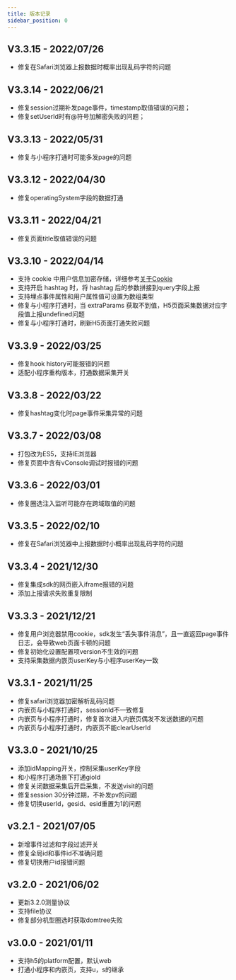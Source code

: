 ```yaml
---
title: 版本记录
sidebar_position: 0
---
```

## V3.3.15 - 2022/07/26

* 修复在Safari浏览器上报数据时概率出现乱码字符的问题
  
## V3.3.14 - 2022/06/21

* 修复session过期补发page事件，timestamp取值错误的问题；
* 修复setUserId时有@符号加解密失败的问题；

## V3.3.13 - 2022/05/31

* 修复与小程序打通时可能多发page的问题

## V3.3.12 - 2022/04/30

* 修复operatingSystem字段的数据打通

## V3.3.11 - 2022/04/21

* 修复页面title取值错误的问题

## V3.3.10 - 2022/04/14

* 支持 cookie 中用户信息加密存储，详细参考[关于Cookie](/docs/compliance/webCompliance#关于cookie)
* 支持开启 hashtag 时，将 hashtag 后的参数拼接到query字段上报
* 支持埋点事件属性和用户属性值可设置为数组类型
* 修复与小程序打通时，当 extraParams 获取不到值，H5页面采集数据对应字段值上报undefined问题
* 修复与小程序打通时，刷新H5页面打通失败问题

## V3.3.9 - 2022/03/25

* 修复hook history可能报错的问题
* 适配小程序重构版本，打通数据采集开关

## V3.3.8 - 2022/03/22

* 修复hashtag变化时page事件采集异常的问题

## V3.3.7 - 2022/03/08

* 打包改为ES5，支持IE浏览器
* 修复页面中含有vConsole调试时报错的问题

## V3.3.6 - 2022/03/01

* 修复圈选注入监听可能存在跨域取值的问题

## V3.3.5 - 2022/02/10

* 修复在Safari浏览器中上报数据时小概率出现乱码字符的问题

## V3.3.4 - 2021/12/30

* 修复集成sdk的网页嵌入iframe报错的问题
* 添加上报请求失败重复限制

## V3.3.3 - 2021/12/21

* 修复用户浏览器禁用cookie，sdk发生“丢失事件消息”，且一直返回page事件日志，会导致web页面卡顿的问题
* 修复初始化设置配置项version不生效的问题
* 支持采集数据内嵌页userKey与小程序userKey一致

## V3.3.1 - 2021/11/25

* 修复safari浏览器加密解析乱码问题
* 内嵌页与小程序打通时，sessionId不一致修复
* 内嵌页与小程序打通时，修复首次进入内嵌页偶发不发送数据的问题
* 内嵌页与小程序打通时，内嵌页不能clearUserId

## V3.3.0 - 2021/10/25

* 添加idMapping开关，控制采集userKey字段
* 和小程序打通场景下打通gioId
* 修复关闭数据采集后开启采集，不发送visit的问题
* 修复session 30分钟过期，不补发pv的问题
* 修复切换userId，gesid、esid重置为1的问题

## v3.2.1 - 2021/07/05

* 新增事件过滤和字段过滤开关
* 修复全局id和事件id不准确问题
* 修复切换用户id报错问题

## v3.2.0 - 2021/06/02

* 更新3.2.0测量协议
* 支持file协议
* 修复部分机型圈选时获取domtree失败

## v3.0.0 - 2021/01/11

* 支持h5的platform配置，默认web
* 打通小程序和内嵌页，支持u，s的继承
